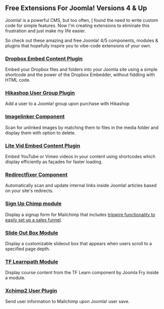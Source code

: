 ## Free Extensions For Joomla! Versions 4 & Up

Joomla! is a powerful CMS, but too often, [I](https://brettvachon.com) found the need to write custom code for simple features. Now I'm creating extensions to eliminate this frustration and just make my life easier. 

So check out these amazing and free Joomla! 4/5 components, modules & plugins that hopefully inspire you to vibe-code extensions of your own.

### [Dropbox Embed Content Plugin](./dropboxembed.html)
Embed your Dropbox files and folders into your Joomla site using a simple shortcode and the power of the Dropbox Embedder, without fiddling with HTML code.

### [Hikashop User Group Plugin](./hikashop-user-group.html)
Add a user to a Joomla! group upon purchase with Hikashop

### [Imagelinker Component](./imagelinker.html)
Scan for unlinked images by matching them to files in the media folder and display them with option to delete.

### [Lite Vid Embed Content Plugin](./litevidembed.html)
Embed YouTube or Vimeo videos in your content using shortcodes which display efficiently as façades for faster loading.

### [Redirectfixer Component](./redirectfixer.html)
Automatically scan and update internal links inside Joomla! articles based on your site's redirects.

### [Sign Up Chimp module](./signupchimp.html)
Display a signup form for Mailchimp that includes [tripwire functionality to easily set up a sales funnel](https://naftee.com/create-joomla-tripwire-page.html).

### [Slide Out Box Module](./slideoutbox.html)
Display a customizable slideout box that appears when users scroll to a specified page depth.

### [TF Learnpath Module](./tflearnpath.html)
Display course content from the TF Learn component by Joomla Fry inside a module.

### [Xchimp2 User Plugin](./xchimp2.html)
Send user information to Mailchimp upon Joomla! user save.
